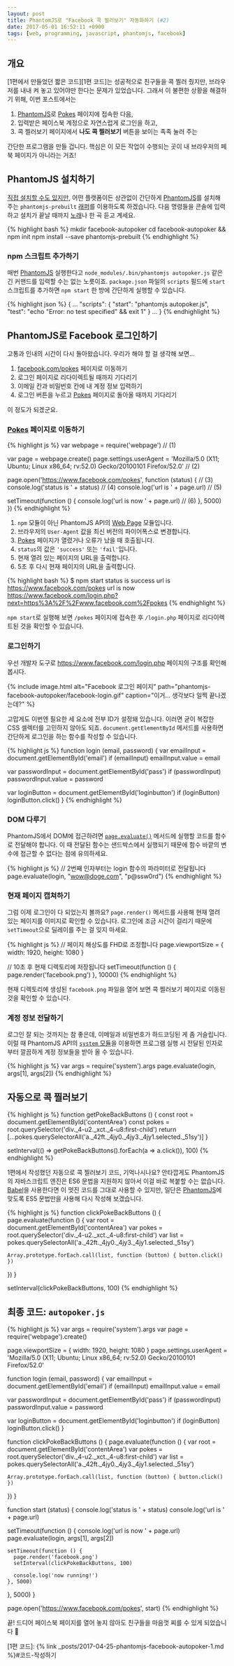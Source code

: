 ```yaml
---
layout: post
title: PhantomJS로 "Facebook 콕 찔러보기" 자동화하기 (#2)
date: 2017-05-01 16:52:11 +0900
tags: [web, programming, javascript, phantomjs, facebook]
---
```


## 개요
[1편에서 만들었던 짧은 코드][1편 코드]는 성공적으로 친구들을 콕 찔러 줬지만, 브라우저를 내내 켜 놓고 있어야만 한다는 문제가 있었습니다.
그래서 이 불편한 상황을 해결하기 위해, 이번 포스트에서는

1. [PhantomJS]로 [Pokes] 페이지에 접속한 다음,
1. 입력받은 페이스북 계정으로 자연스럽게 로그인을 하고,
1. 콕 찔러보기 페이지에서 **나도 콕 찔러보기** 버튼을 보이는 족족 눌러 주는

간단한 프로그램을 만들 겁니다. 핵심은 이 모든 작업이 수행되는 곳이 내 브라우저의 페북 페이지가 아니라는 거죠!

## PhantomJS 설치하기
[직접 설치할 수도 있지만](http://phantomjs.org/download.html), 어떤 플랫폼이든 상관없이 간단하게 [PhantomJS]를 설치해 주는 `phantomjs-prebuilt` [래퍼][Wrapper]를 이용하도록 하겠습니다. 다음 명령들을 콘솔에 입력하고 설치가 끝날 때까지 [노래](https://youtu.be/h--P8HzYZ74)나 한 곡 듣고 계세요.

{% highlight bash %}
mkdir facebook-autopoker
cd facebook-autopoker && npm init
npm install --save phantomjs-prebuilt
{% endhighlight %}

### npm 스크립트 추가하기
매번 [PhantomJS] 실행한다고 `node_modules/.bin/phantomjs autopoker.js` 같은 긴 커맨드를 입력할 수는 없는 노릇이죠. `package.json` 파일의 `scripts` 필드에 `start` 스크립트를 추가하면 `npm start` 한 방에 간단하게 실행할 수 있습니다.

{% highlight json %}
{
  ...
  "scripts": {
    "start": "phantomjs autopoker.js",
    "test": "echo \"Error: no test specified\" && exit 1"
  }
  ...
}
{% endhighlight %}

## PhantomJS로 Facebook 로그인하기
고통과 인내의 시간이 다시 돌아왔습니다. 우리가 해야 할 걸 생각해 보면...

1. [facebook.com/pokes][Pokes] 페이지로 이동하기
1. 로그인 페이지로 리다이렉트될 때까지 기다리기
1. 이메일 칸과 비밀번호 칸에 내 계정 정보 입력하기
1. 로그인 버튼을 누르고 [Pokes] 페이지로 돌아올 때까지 기다리기

이 정도가 되겠군요.

### [Pokes] 페이지로 이동하기
{% highlight js %}
var webpage = require('webpage') // (1)

var page = webpage.create()
page.settings.userAgent = 'Mozilla/5.0 (X11; Ubuntu; Linux x86_64; rv:52.0) Gecko/20100101 Firefox/52.0' // (2)

page.open('https://www.facebook.com/pokes', function (status) { // (3)
  console.log('status is ' + status) // (4)
  console.log('url is ' + page.url) // (5)

  setTimeout(function () {
    console.log('url is now ' + page.url) // (6)
  }, 5000)
})
{% endhighlight %}

1. `npm` 모듈이 아닌 PhantomJS API의 [Web Page] 모듈입니다.
1. 브라우저의 `User-Agent` 값을 최신 버전의 파이어폭스로 변경합니다.
1. [Pokes] 페이지가 열렸거나 오류가 났을 때 호출됩니다.
1. `status`의 값은 `'success'` 또는 `'fail'`입니다.
1. 현재 열려 있는 페이지의 URL을 출력합니다.
1. 5초 후 다시 현재 페이지의 URL을 출력합니다.

{% highlight bash %}
$ npm start
status is success
url is https://www.facebook.com/pokes
url is now https://www.facebook.com/login.php?next=https%3A%2F%2Fwww.facebook.com%2Fpokes
{% endhighlight %}

`npm start`로 실행해 보면 `/pokes` 페이지에 접속한 후 `/login.php` 페이지로 리다이렉트된 것을 확인할 수 있습니다.

### 로그인하기
우선 개발자 도구로 <https://www.facebook.com/login.php> 페이지의 구조를 확인해 봅시다.

{%
  include image.html
  alt="Facebook 로그인 페이지"
  path="phantomjs-facebook-autopoker/facebook-login.gif"
  caption="이거... 생각보다 일찍 끝나겠는데?"
%}

고맙게도 이번엔 필요한 세 요소에 전부 ID가 설정돼 있습니다. 이러면 굳이 복잡한 CSS 셀렉터를 고민하지 않아도 되죠. `document.getElementById` 메서드를 사용하면 간단하게 로그인을 하는 함수를 작성할 수 있습니다.

{% highlight js %}
function login (email, password) {
  var emailInput = document.getElementById('email')
  if (emailInput) emailInput.value = email

  var passwordInput = document.getElementById('pass')
  if (passwordInput) passwordInput.value = password

  var loginButton = document.getElementById('loginbutton')
  if (loginButton) loginButton.click()
}
{% endhighlight %}

### DOM 다루기

PhantomJS에서 DOM에 접근하려면 [`page.evaluate()`][Evaluate] 메서드에 실행할 코드를 함수로 전달해야 합니다. 이 때 전달된 함수는 샌드박스에서 실행되기 때문에 함수 바깥의 변수에 접근할 수 없다는 점에 유의하세요.

{% highlight js %}
// 2번째 인자부터는 login 함수의 파라미터로 전달됩니다
page.evaluate(login, "wow@doge.com", "p@ssw0rd")
{% endhighlight %}

### 현재 페이지 캡쳐하기
그럼 이제 로그인이 다 되었는지 볼까요? `page.render()` 메서드를 사용해 현재 열려 있는 페이지를 이미지로 확인할 수 있습니다. 로그인에 조금 시간이 걸리기 때문에 `setTimeout`으로 딜레이를 주는 걸 잊지 마세요.

{% highlight js %}
// 페이지 해상도를 FHD로 조정합니다
page.viewportSize = { width: 1920, height: 1080 }

// 10초 후 현재 디렉토리에 저장됩니다
setTimeout(function () { page.render('facebook.png') }, 10000)
{% endhighlight %}

현재 디렉토리에 생성된 `facebook.png` 파일을 열어 보면 콕 찔러보기 페이지로 이동된 것을 확인할 수 있습니다.

### 계정 정보 전달하기
로그인 잘 되는 것까지는 참 좋은데, 이메일과 비밀번호가 하드코딩된 게 좀 거슬립니다. 이럴 때 PhantomJS API의 [`system` 모듈][system.args]을 이용하면 프로그램 실행 시 전달된 인자로부터 깔끔하게 계정 정보들을 받아 올 수 있습니다.

{% highlight js %}
var args = require('system').args
page.evaluate(login, args[1], args[2])
{% endhighlight %}

## 자동으로 콕 찔러보기
{% highlight js %}
function getPokeBackButtons () {
  const root = document.getElementById('contentArea')
  const pokes = root.querySelector('div._4-u2._xct._4-u8:first-child')
  return [...pokes.querySelectorAll('a._42ft._4jy0._4jy3._4jy1.selected._51sy')]
}

setInterval(() => getPokeBackButtons().forEach(a => a.click()), 100)
{% endhighlight %}

1편에서 작성했던 자동으로 콕 찔러보기 코드, 기억나시나요? 안타깝게도 PhantomJS의 자바스크립트 엔진은 ES6 문법을 지원하지 않아서 이걸 바로 복붙할 수는 없습니다. [Babel]을 사용한다면 이 멋진 코드를 그대로 사용할 수 있지만, 일단은 [PhantomJS]에 맞도록 ES5 문법만을 사용해 다시 작성해 보겠습니다.

{% highlight js %}
function clickPokeBackButtons () {
  page.evaluate(function () {
    var root = document.getElementById('contentArea')
    var pokes = root.querySelector('div._4-u2._xct._4-u8:first-child')
    var list = pokes.querySelectorAll('a._42ft._4jy0._4jy3._4jy1.selected._51sy')

    Array.prototype.forEach.call(list, function (button) { button.click() })
  })
}

setInterval(clickPokeBackButtons, 100)
{% endhighlight %}

## 최종 코드: `autopoker.js`
{% highlight js %}
var args = require('system').args
var page = require('webpage').create()

page.viewportSize = { width: 1920, height: 1080 }
page.settings.userAgent = 'Mozilla/5.0 (X11; Ubuntu; Linux x86_64; rv:52.0) Gecko/20100101 Firefox/52.0'

function login (email, password) {
  var emailInput = document.getElementById('email')
  if (emailInput) emailInput.value = email

  var passwordInput = document.getElementById('pass')
  if (passwordInput) passwordInput.value = password

  var loginButton = document.getElementById('loginbutton')
  if (loginButton) loginButton.click()
}

function clickPokeBackButtons () {
  page.evaluate(function () {
    var root = document.getElementById('contentArea')
    var pokes = root.querySelector('div._4-u2._xct._4-u8:first-child')
    var list = pokes.querySelectorAll('a._42ft._4jy0._4jy3._4jy1.selected._51sy')

    Array.prototype.forEach.call(list, function (button) { button.click() })
  })
}

function start (status) {
  console.log('status is ' + status)
  console.log('url is ' + page.url)

  setTimeout(function () {
    console.log('url is now ' + page.url)
    page.evaluate(login, args[1], args[2])

    setTimeout(function () {
      page.render('facebook.png')
      setInterval(clickPokeBackButtons, 100)

      console.log('now running!')
    }, 5000)
  }, 5000)
}

page.open('https://www.facebook.com/pokes', start)
{% endhighlight %}

끝! 드디어 페이스북 페이지를 열어 놓지 않아도 친구들을 마음껏 찌를 수 있게 되었습니다 :tada:

[Pokes]: https://www.facebook.com/pokes
[PhantomJS]: http://phantomjs.org
[Babel]: http://babeljs.io/
[Web Page]: http://phantomjs.org/api/webpage/
[Evaluate]: http://phantomjs.org/api/webpage/method/evaluate.html
[Wrapper]: https://github.com/Medium/phantomjs
[system.args]: http://phantomjs.org/api/system/property/args.html
[1편 코드]: {% link _posts/2017-04-25-phantomjs-facebook-autopoker-1.md %}#코드-작성하기
